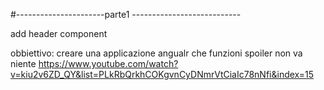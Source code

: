 #----------------------parte1 ---------------------------

add header component 



















obbiettivo: 
creare una applicazione angualr che funzioni
spoiler non va niente 
https://www.youtube.com/watch?v=kiu2v6ZD_QY&list=PLkRbQrkhCOKgvnCyDNmrVtCiaIc78nNfi&index=15

